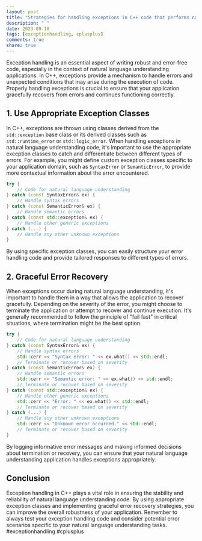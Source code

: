 ```yaml
---
layout: post
title: "Strategies for handling exceptions in C++ code that performs natural language understanding"
description: " "
date: 2023-09-18
tags: [exceptionhandling, cplusplus]
comments: true
share: true
---
```


Exception handling is an essential aspect of writing robust and error-free code, especially in the context of natural language understanding applications. In C++, exceptions provide a mechanism to handle errors and unexpected conditions that may arise during the execution of code. Properly handling exceptions is crucial to ensure that your application gracefully recovers from errors and continues functioning correctly.

## 1. Use Appropriate Exception Classes

In C++, exceptions are thrown using classes derived from the `std::exception` base class or its derived classes such as `std::runtime_error` or `std::logic_error`. When handling exceptions in natural language understanding code, it's important to use the appropriate exception classes to catch and differentiate between different types of errors. For example, you might define custom exception classes specific to your application domain, such as `SyntaxError` or `SemanticError`, to provide more contextual information about the error encountered.

```cpp
try {
    // Code for natural language understanding
} catch (const SyntaxError& ex) {
    // Handle syntax errors
} catch (const SemanticError& ex) {
    // Handle semantic errors
} catch (const std::exception& ex) {
    // Handle other generic exceptions
} catch (...) {
    // Handle any other unknown exceptions
}
```

By using specific exception classes, you can easily structure your error handling code and provide tailored responses to different types of errors.

## 2. Graceful Error Recovery

When exceptions occur during natural language understanding, it's important to handle them in a way that allows the application to recover gracefully. Depending on the severity of the error, you might choose to terminate the application or attempt to recover and continue execution. It's generally recommended to follow the principle of "fail fast" in critical situations, where termination might be the best option.

```cpp
try {
    // Code for natural language understanding
} catch (const SyntaxError& ex) {
    // Handle syntax errors
    std::cerr << "Syntax error: " << ex.what() << std::endl;
    // Terminate or recover based on severity
} catch (const SemanticError& ex) {
    // Handle semantic errors
    std::cerr << "Semantic error: " << ex.what() << std::endl;
    // Terminate or recover based on severity
} catch (const std::exception& ex) {
    // Handle other generic exceptions
    std::cerr << "Error: " << ex.what() << std::endl;
    // Terminate or recover based on severity
} catch (...) {
    // Handle any other unknown exceptions
    std::cerr << "Unknown error occurred." << std::endl;
    // Terminate or recover based on severity
}
```

By logging informative error messages and making informed decisions about termination or recovery, you can ensure that your natural language understanding application handles exceptions appropriately.

## Conclusion

Exception handling in C++ plays a vital role in ensuring the stability and reliability of natural language understanding code. By using appropriate exception classes and implementing graceful error recovery strategies, you can improve the overall robustness of your application. Remember to always test your exception handling code and consider potential error scenarios specific to your natural language understanding tasks. #exceptionhandling #cplusplus